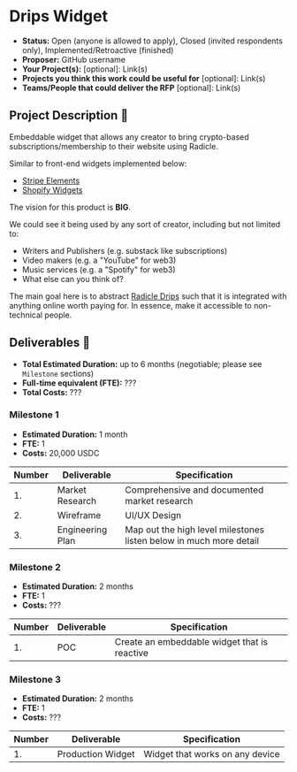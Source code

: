 # Drips Widget

- **Status:** Open (anyone is allowed to apply), Closed (invited respondents only), Implemented/Retroactive (finished)
- **Proposer:** GitHub username
- **Your Project(s):** [optional]: Link(s)
- **Projects you think this work could be useful for** [optional]: Link(s)
- **Teams/People that could deliver the RFP** [optional]: Link(s)

## Project Description :page_facing_up:

Embeddable widget that allows any creator to bring crypto-based subscriptions/membership to their website using Radicle.

Similar to front-end widgets implemented below:
* [Stripe Elements](https://stripe.com/en-gb/payments/elements)
* [Shopify Widgets](https://taggbox.com/support/how-to-embed-widget-on-shopify-website/)

The vision for this product is **BIG**.

We could see it being used by any sort of creator, including but not limited to:
* Writers and Publishers (e.g. substack like subscriptions)
* Video makers (e.g. a "YouTube" for web3)
* Music services (e.g. a "Spotify" for web3)
* What else can you think of?

The main goal here is to abstract [Radicle Drips](https://docs.drips.network/docs/whats-a-drip.html) such that it is integrated with anything online worth paying for. In essence, make it accessible to non-technical people.

## Deliverables :nut_and_bolt:

- **Total Estimated Duration:** up to 6 months (negotiable; please see `Milestone` sections)
- **Full-time equivalent (FTE):** ???
- **Total Costs:** ???

### Milestone 1

- **Estimated Duration:** 1 month
- **FTE:** 1
- **Costs:** 20,000 USDC

| Number | Deliverable      | Specification                                                      |
|--------|------------------|--------------------------------------------------------------------|
| 1.     | Market Research  | Comprehensive and documented market research                       |
| 2.     | Wireframe        | UI/UX Design                                                       |
| 3.     | Engineering Plan | Map out the high level milestones listen below in much more detail |

### Milestone 2

- **Estimated Duration:** 2 months
- **FTE:** 1
- **Costs:** ???

| Number | Deliverable | Specification                                |
| ------ |-------------|----------------------------------------------|
| 1.     | POC         | Create an embeddable widget that is reactive |

### Milestone 3

- **Estimated Duration:** 2 months
- **FTE:** 1
- **Costs:** ???

| Number | Deliverable       | Specification                   |
| ------ |-------------------|---------------------------------|
| 1.     | Production Widget | Widget that works on any device |